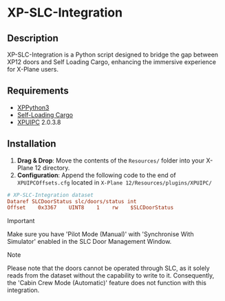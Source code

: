 # XP-SLC-Integration  

## Description  
XP-SLC-Integration is a Python script designed to bridge the gap between XP12 doors and Self Loading Cargo, enhancing the immersive experience for X-Plane users.  

## Requirements  
- [XPPython3](https://xppython3.readthedocs.io/en/latest/)  
- [Self-Loading Cargo](https://www.selfloadingcargo.com/)  
- [XPUIPC](https://www.schiratti.com/xpuipc.html) 2.0.3.8  

## Installation  
1. **Drag & Drop**: Move the contents of the ```Resources/``` folder into your X-Plane 12 directory.  
2. **Configuration**: Append the following code to the end of ```XPUIPCOffsets.cfg``` located in ```X-Plane 12/Resources/plugins/XPUIPC/```

```cfg
# XP-SLC-Integration dataset
Dataref SLCDoorStatus slc/doors/status int
Offset    0x3367    UINT8    1    rw    $SLCDoorStatus
```

> [!IMPORTANT]
> Make sure you have 'Pilot Mode (Manual)' with 'Synchronise With Simulator' enabled in the SLC Door Management Window.

> [!NOTE]
> Please note that the doors cannot be operated through SLC, as it solely reads from the dataset without the capability to write to it.
> Consequently, the 'Cabin Crew Mode (Automatic)' feature does not function with this integration.
